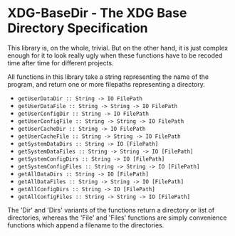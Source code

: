 XDG-BaseDir - The XDG Base Directory Specification
==================================================

This library is, on the whole, trivial. But on the other hand, it is
just complex enough for it to look really ugly when these functions
have to be recoded time after time for different projects.

All functions in this library take a string representing the name of
the program, and return one or more filepaths representing a directory.

* `getUserDataDir :: String -> IO FilePath`
* `getUserDataFile :: String -> String -> IO FilePath`
* `getUserConfigDir :: String -> IO FilePath`
* `getUserConfigFile :: String -> String -> IO FilePath`
* `getUserCacheDir :: String -> IO FilePath`
* `getUserCacheFile :: String -> String -> IO FilePath`
* `getSystemDataDirs :: String -> IO [FilePath]`
* `getSystemDataFiles :: String -> String -> IO [FilePath]`
* `getSystemConfigDirs :: String -> IO [FilePath]`
* `getSystemConfigFiles :: String -> String -> IO [FilePath]`
* `getAllDataDirs :: String -> IO [FilePath]`
* `getAllDataFiles :: String -> String -> IO [FilePath]`
* `getAllConfigDirs :: String -> IO [FilePath]`
* `getAllConfigFiles :: String -> String -> IO [FilePath]`

The 'Dir' and 'Dirs' variants of the functions return a directory or list of
directories, whereas the 'File' and 'Files' functions are simply convenience
functions which append a filename to the directories.
